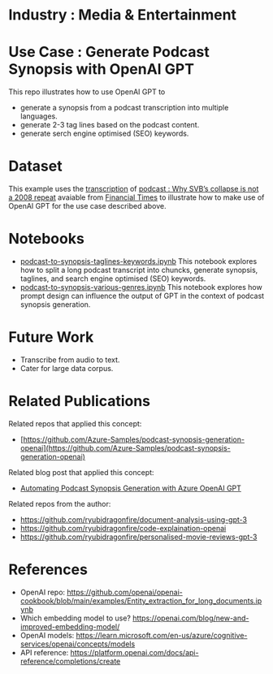 # Industry : Media & Entertainment
# Use Case : Generate Podcast Synopsis with OpenAI GPT
This repo illustrates how to use OpenAI GPT to 
- generate a synopsis from a podcast transcription into multiple languages.
- generate 2-3 tag lines based on the podcast content.
- generate serch engine optimised (SEO) keywords.

# Dataset
This example uses the [transcription](https://www.ft.com/content/935ee7eb-e11d-4458-94f6-25e1d0ccd9a2) of [podcast : Why SVB’s collapse is not a 2008 repeat](https://www.ft.com/content/c6fb49cb-20fc-4b8d-b693-9eff09f41580) avaiable from [Financial Times](ft.com) to illustrate how to make use of OpenAI GPT for the use case described above. 

# Notebooks
- [podcast-to-synopsis-taglines-keywords.ipynb](./notebooks/podcast-to-synopsis-taglines-keywords.ipynb) This notebook explores how to split a long podcast transcript into chuncks, generate synopsis, taglines, and search engine optimised (SEO) keywords. 
- [podcast-to-synopsis-various-genres.ipynb](./notebooks/podcast-to-synopsis-various-genres.ipynb) This notebook explores how prompt design can influence the output of GPT in the context of podcast synopsis generation.

# Future Work
- Transcribe from audio to text.
- Cater for large data corpus. 

# Related Publications
Related repos that applied this concept:
- [https://github.com/Azure-Samples/podcast-synopsis-generation-openai](https://github.com/Azure-Samples/podcast-synopsis-generation-openai)

Related blog post that applied this concept:
- [Automating Podcast Synopsis Generation with Azure OpenAI GPT](https://techcommunity.microsoft.com/t5/ai-cognitive-services-blog/automating-podcast-synopsis-generation-with-azure-openai-gpt/ba-p/3810308)

Related repos from the author:
- https://github.com/ryubidragonfire/document-analysis-using-gpt-3
- https://github.com/ryubidragonfire/code-explaination-openai
- https://github.com/ryubidragonfire/personalised-movie-reviews-gpt-3 

# References
- OpenAI repo: https://github.com/openai/openai-cookbook/blob/main/examples/Entity_extraction_for_long_documents.ipynb
- Which embedding model to use? https://openai.com/blog/new-and-improved-embedding-model/
- OpenAI models: https://learn.microsoft.com/en-us/azure/cognitive-services/openai/concepts/models
- API reference: https://platform.openai.com/docs/api-reference/completions/create
